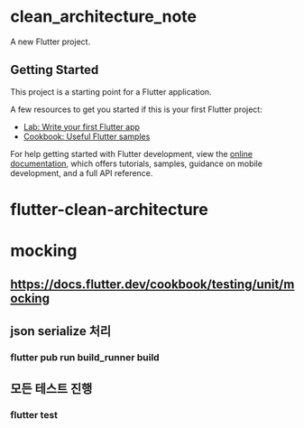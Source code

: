 # clean_architecture_note

A new Flutter project.

## Getting Started

This project is a starting point for a Flutter application.

A few resources to get you started if this is your first Flutter project:

- [Lab: Write your first Flutter app](https://docs.flutter.dev/get-started/codelab)
- [Cookbook: Useful Flutter samples](https://docs.flutter.dev/cookbook)

For help getting started with Flutter development, view the
[online documentation](https://docs.flutter.dev/), which offers tutorials,
samples, guidance on mobile development, and a full API reference.


# flutter-clean-architecture

# mocking
## https://docs.flutter.dev/cookbook/testing/unit/mocking

## json serialize 처리
### flutter pub run build_runner build

## 모든 테스트 진행
### flutter test
